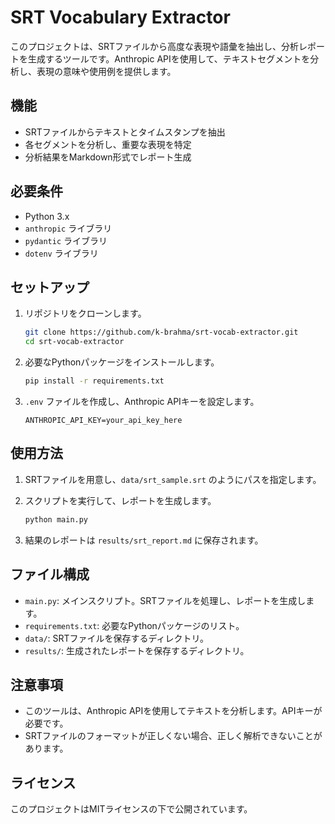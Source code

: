 # SRT Vocabulary Extractor

このプロジェクトは、SRTファイルから高度な表現や語彙を抽出し、分析レポートを生成するツールです。Anthropic APIを使用して、テキストセグメントを分析し、表現の意味や使用例を提供します。

## 機能

- SRTファイルからテキストとタイムスタンプを抽出
- 各セグメントを分析し、重要な表現を特定
- 分析結果をMarkdown形式でレポート生成

## 必要条件

- Python 3.x
- `anthropic` ライブラリ
- `pydantic` ライブラリ
- `dotenv` ライブラリ

## セットアップ

1. リポジトリをクローンします。

   ```bash
   git clone https://github.com/k-brahma/srt-vocab-extractor.git
   cd srt-vocab-extractor
   ```

2. 必要なPythonパッケージをインストールします。

   ```bash
   pip install -r requirements.txt
   ```

3. `.env` ファイルを作成し、Anthropic APIキーを設定します。

   ```
   ANTHROPIC_API_KEY=your_api_key_here
   ```

## 使用方法

1. SRTファイルを用意し、`data/srt_sample.srt` のようにパスを指定します。

2. スクリプトを実行して、レポートを生成します。

   ```bash
   python main.py
   ```

3. 結果のレポートは `results/srt_report.md` に保存されます。

## ファイル構成

- `main.py`: メインスクリプト。SRTファイルを処理し、レポートを生成します。
- `requirements.txt`: 必要なPythonパッケージのリスト。
- `data/`: SRTファイルを保存するディレクトリ。
- `results/`: 生成されたレポートを保存するディレクトリ。

## 注意事項

- このツールは、Anthropic APIを使用してテキストを分析します。APIキーが必要です。
- SRTファイルのフォーマットが正しくない場合、正しく解析できないことがあります。

## ライセンス

このプロジェクトはMITライセンスの下で公開されています。